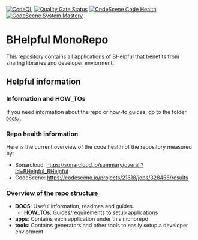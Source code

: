 [![CodeQL](https://github.com/BHelpful/BHelpful/actions/workflows/codeql-analysis.yml/badge.svg)](https://github.com/BHelpful/BHelpful/actions/workflows/codeql-analysis.yml)
[![Quality Gate Status](https://sonarcloud.io/api/project_badges/measure?project=BHelpful_BHelpful&metric=alert_status)](https://sonarcloud.io/summary/new_code?id=BHelpful_BHelpful)
[![CodeScene Code Health](https://codescene.io/projects/21818/status-badges/code-health)](https://codescene.io/projects/21818)
[![CodeScene System Mastery](https://codescene.io/projects/21818/status-badges/system-mastery)](https://codescene.io/projects/21818)


# BHelpful MonoRepo

This repository contains all applications of BHelpful that benefits from sharing libraries and developer enviorment.

## Helpful information

### Information and HOW_TOs
If you need information about the repo or how-to guides, go to the folder [`DOCS/`](https://github.com/BHelpful/BHelpful/tree/master/DOCS/).

### Repo health information

Here is the current overview of the code health of the repository measured by:

- Sonarcloud: https://sonarcloud.io/summary/overall?id=BHelpful_BHelpful
- CodeScene: https://codescene.io/projects/21818/jobs/328456/results

### Overview of the repo structure

- **DOCS**: Useful information, readmes and guides.
  - **HOW_TOs**: Guides/requirements to setup applications
- **apps**: Contains each application under this monorepo
- **tools**: Contains generators and other tools to easily setup a developer enviorment


